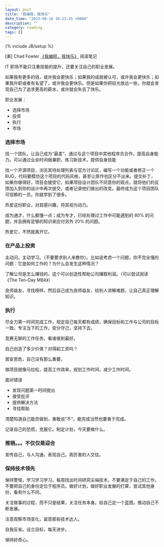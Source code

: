 ```yaml
---
layout: post
title: "我编程，我快乐"
date_time: "2015-08-16 10:23:25 +0800"
description: ""
category: reading
tags: []
---
```

{% include JB/setup %}

[美] Chad Fowler [《我编程，我快乐》](http://book.douban.com/subject/4923179/) 阅读笔记

IT 职场不能只注重技能的提升，还要关注自己的职业发展。

如果我有更多的钱，或许我会更快乐；如果我的成就被认可，或许我会更快乐；如果我升职或者有名望了，或许我会更快乐。但是如果你把目光放远一些，你就会发现自己为了追求更高的薪水，或许就会失去了快乐。

职业发展：

- 选择市场
- 投资
- 执行
- 市场

### 选择市场

找一个团队，让自己成为“最差”，通过与这个项目中其他程序员合作，提高自身能力。可以通过业余时间做兼职，练习新技术，提供自身技能

找一个开源项目，浏览其待处理列表与官方讨论区，编写一个功能或者修正一个 BUG，代码要模仿这个项目的代码风格，甚至让原作也区分不出来。提交补丁，如果你做得好，项目会接受它，如果项目设计团队不同意你的观点，就将他们的反馈加入到你的设计中再次提交，或者记录他们做出的改变。最终成为这个项目团队可信赖的一员。你就学到了很多。

热爱这份职业，对其感兴趣，将其视为动力。

成为通才，什么都懂一点；成为专才，已经处理过工作中可能遇到的 80% 的问题，并且拥有足够的知识来应付另外 20% 的问题。

热爱它，不然就离开它。

### 在产品上投资

主动问，主动学习。（不要要求别人来教你）。比如说考虑一个问题，你不完全懂的问题：它是如何工作的？为什么会发生这种情况？

了解公司是怎么赚钱的，这个可以创造性帮助公司赚取利润。（可以尝试阅读《The Ten-Day MBA》）

 良师益友，寻找榜样。然后自己成为良师益友，给别人讲解难题，让自己真正理解知识。

### 执行

尽全力第一时间完成工作，规定自己每天都有成绩，确保目标和工作与公司的目标一致。专注当下的工作，安分守己，坚持下去。

竞赛无聊的工作任务，看谁做到最好。

自己创造了多少价值？对得起工资吗？

居安思危，自己没有那么重要。

做项目就像马拉松，提高工作效率，规划工作时间，减少工作时间。

面对错误

- 发现问题第一时间提出
- 接受批评
- 提供解决方法
- 寻找帮助

清楚知道自己能否做到，勇敢说“不”。能完成当然也要勇于完成。

记录自己的恐慌，克服它。制定计划，今天要做什么。

### 推销。。。不仅仅是迎合

宣传自己，与人沟通，表现自己。雨厉害的人交往。

### 保持技术领先

保持警惕，学习学习学习。每周找出时间研究尖端技术。不要满足于自己的工作，不要把自己的身份定位于程序员。做好计划，做好职业发展的打算，尝试其他身份，看有什么不同。

关注做事的过程，而不只是结果，关注任务本身。给自己定一个蓝图，推动自己不断发展。

注意观察市场变化，留意那些技术达人。

自我反省。设立目标，每天进步。

保持好奇心。

